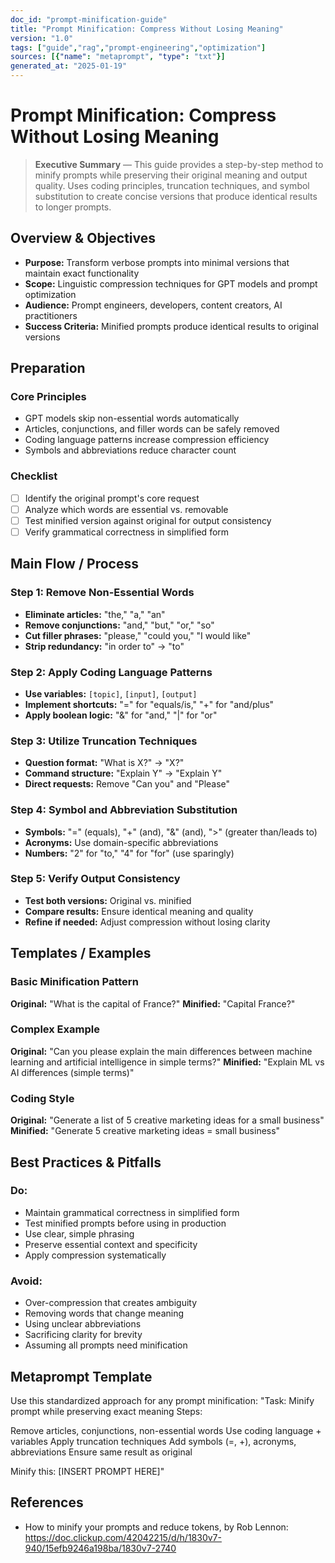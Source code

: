 ```yaml
---
doc_id: "prompt-minification-guide"
title: "Prompt Minification: Compress Without Losing Meaning"
version: "1.0"
tags: ["guide","rag","prompt-engineering","optimization"]
sources: [{"name": "metaprompt", "type": "txt"}]
generated_at: "2025-01-19"
---
```


# Prompt Minification: Compress Without Losing Meaning

> **Executive Summary** — This guide provides a step-by-step method to minify prompts while preserving their original meaning and output quality. Uses coding principles, truncation techniques, and symbol substitution to create concise versions that produce identical results to longer prompts.

## Overview & Objectives

- **Purpose:** Transform verbose prompts into minimal versions that maintain exact functionality
- **Scope:** Linguistic compression techniques for GPT models and prompt optimization
- **Audience:** Prompt engineers, developers, content creators, AI practitioners
- **Success Criteria:** Minified prompts produce identical results to original versions

## Preparation

### Core Principles
- GPT models skip non-essential words automatically
- Articles, conjunctions, and filler words can be safely removed
- Coding language patterns increase compression efficiency
- Symbols and abbreviations reduce character count

### Checklist
- [ ] Identify the original prompt's core request
- [ ] Analyze which words are essential vs. removable
- [ ] Test minified version against original for output consistency
- [ ] Verify grammatical correctness in simplified form

## Main Flow / Process

### Step 1: Remove Non-Essential Words
- **Eliminate articles:** "the," "a," "an"
- **Remove conjunctions:** "and," "but," "or," "so"
- **Cut filler phrases:** "please," "could you," "I would like"
- **Strip redundancy:** "in order to" → "to"

### Step 2: Apply Coding Language Patterns
- **Use variables:** `[topic]`, `[input]`, `[output]`
- **Implement shortcuts:** "=" for "equals/is," "+" for "and/plus"
- **Apply boolean logic:** "&" for "and," "|" for "or"

### Step 3: Utilize Truncation Techniques
- **Question format:** "What is X?" → "X?"
- **Command structure:** "Explain Y" → "Explain Y"
- **Direct requests:** Remove "Can you" and "Please"

### Step 4: Symbol and Abbreviation Substitution
- **Symbols:** "=" (equals), "+" (and), "&" (and), ">" (greater than/leads to)
- **Acronyms:** Use domain-specific abbreviations
- **Numbers:** "2" for "to," "4" for "for" (use sparingly)

### Step 5: Verify Output Consistency
- **Test both versions:** Original vs. minified
- **Compare results:** Ensure identical meaning and quality
- **Refine if needed:** Adjust compression without losing clarity

## Templates / Examples

### Basic Minification Pattern
**Original:** "What is the capital of France?"
**Minified:** "Capital France?"

### Complex Example
**Original:** "Can you please explain the main differences between machine learning and artificial intelligence in simple terms?"
**Minified:** "Explain ML vs AI differences (simple terms)"

### Coding Style
**Original:** "Generate a list of 5 creative marketing ideas for a small business"
**Minified:** "Generate 5 creative marketing ideas = small business"

## Best Practices & Pitfalls

### Do:
- Maintain grammatical correctness in simplified form
- Test minified prompts before using in production
- Use clear, simple phrasing
- Preserve essential context and specificity
- Apply compression systematically

### Avoid:
- Over-compression that creates ambiguity
- Removing words that change meaning
- Using unclear abbreviations
- Sacrificing clarity for brevity
- Assuming all prompts need minification

## Metaprompt Template

Use this standardized approach for any prompt minification:
"Task: Minify prompt while preserving exact meaning
Steps:

Remove articles, conjunctions, non-essential words
Use coding language + variables
Apply truncation techniques
Add symbols (=, +), acronyms, abbreviations
Ensure same result as original

Minify this: [INSERT PROMPT HERE]"


## References
- How to minify your prompts and reduce tokens, by Rob Lennon: https://doc.clickup.com/42042215/d/h/1830v7-940/15efb9246a198ba/1830v7-2740 